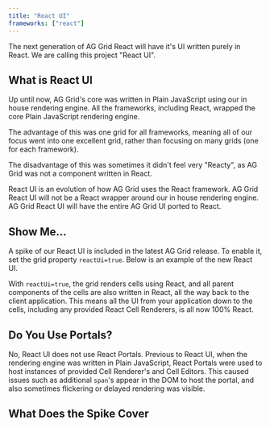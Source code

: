 ```yaml
---
title: "React UI"
frameworks: ["react"]
---
```


The next generation of AG Grid React will have it's UI written purely in React. We are calling this project "React UI".

## What is React UI

Up until now, AG Grid's core was written in Plain JavaScript using our in house rendering engine. All the frameworks,
including React, wrapped the core Plain JavaScript rendering engine.

The advantage of this was one grid for all frameworks, meaning all of our focus went into one excellent grid, rather than focusing on many grids (one for each framework).

The disadvantage of this was sometimes it didn't feel very "Reacty", as AG Grid was not a component written in React.

React UI is an evolution of how AG Grid uses the React framework. AG Grid React UI will not be a React wrapper around
our in house rendering engine. AG Grid React UI will have the entire AG Grid UI ported to React.

<image-caption src="reactui/resources/before-vs-after.svg" alt="AG Grid React UI Explained" centered="true"></image-caption>

## Show Me...

A spike of our React UI is included in the latest AG Grid release. To enable it, set the grid property `reactUi=true`. Below is an example of the new React UI.

With `reactUi=true`, the grid renders cells using React, and all parent components of the cells are also written in React, all the way back to the client application. This means all the UI from your application down to the cells, including any provided React Cell Renderers, is all now 100% React.

<grid-example title='React UI' name='react-ui' type='react' options=' { "enterprise": true, "showImportsDropdown": false }'></grid-example>

## Do You Use Portals?

No, React UI does not use React Portals. Previous to React UI, when the rendering engine was written in Plain JavaScript, React Portals were used to host instances of provided Cell Renderer's and Cell Editors. This caused issues such as additional `span`'s appear in the DOM to host the portal, and also sometimes flickering or delayed rendering was visible.

<image-caption src="reactui/resources/no-portals.png" alt="React UI - No Portals" centered="true"></image-caption>

## What Does the Spike Cover


